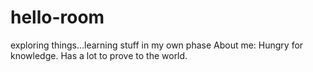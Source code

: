 # hello-room
exploring things...learning stuff in my own phase
About me:
Hungry for knowledge. Has a lot to prove to the world.
